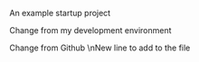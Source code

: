 An example startup project

Change from my development environment

Change from Github
\nNew line to add to the file

